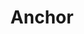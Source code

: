 ---
layout: network
title: Anchor
permalink: /web3-authentication-tools/anchor/
lang: en
page_id: web3-authentication-tools-achor
breadcrumbs-title: Anchor
create-account: Website
create-account-link: https://www.greymass.com/anchor
detail-description: It is a wallet and authentication system for blockchain networks including EOS and Telos. Anchor provides users with a secure way to manage their accounts and complete transactions.
---